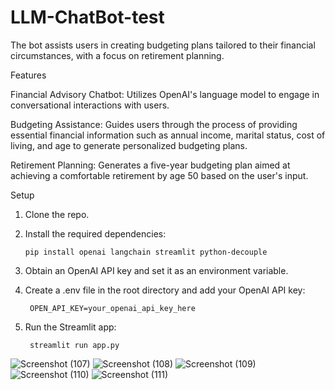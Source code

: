 # LLM-ChatBot-test




  The bot assists users in creating budgeting plans tailored to their financial circumstances, with a focus on retirement planning.

Features

  Financial Advisory Chatbot: Utilizes OpenAI's language model to engage in conversational interactions with users.

  Budgeting Assistance: Guides users through the process of providing essential financial information such as annual income, marital status, cost of living, and age to generate personalized budgeting plans.

  Retirement Planning: Generates a five-year budgeting plan aimed at achieving a comfortable retirement by age 50 based on the user's input.

Setup

  1. Clone the repo.
  2. Install the required dependencies:
     
         pip install openai langchain streamlit python-decouple
         
  4. Obtain an OpenAI API key and set it as an environment variable.

  6. Create a .env file in the root directory and add your OpenAI API key:
     
          OPEN_API_KEY=your_openai_api_key_here
  7. Run the Streamlit app:
     
          streamlit run app.py





![Screenshot (107)](https://github.com/Fin-X-Admin/FinX-Demo/assets/164788719/6a8e0399-c9ba-49ae-9b75-65aabacf4a4a)
![Screenshot (108)](https://github.com/Fin-X-Admin/FinX-Demo/assets/164788719/68c9897e-f120-4866-99c5-4c6a80280119)
![Screenshot (109)](https://github.com/Fin-X-Admin/FinX-Demo/assets/164788719/76e4b51f-a809-4938-bfef-58463e993861)
![Screenshot (110)](https://github.com/Fin-X-Admin/FinX-Demo/assets/164788719/fea849de-51fa-40e4-9aef-a89c51cca097)
![Screenshot (111)](https://github.com/Fin-X-Admin/FinX-Demo/assets/164788719/ecc4e776-3b70-454f-af6e-77c4979303dc)


